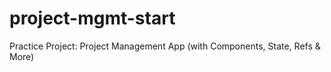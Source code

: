 # project-mgmt-start
Practice Project: Project Management App (with Components, State, Refs &amp; More)
